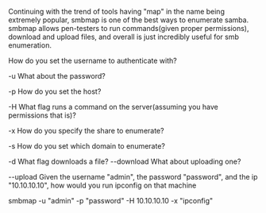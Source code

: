 Continuing with the trend of tools having "map" in the name being extremely popular, smbmap is one of the best ways to enumerate samba. smbmap allows pen-testers to run commands(given proper permissions), download and upload files, and overall is just incredibly useful for smb enumeration.

How do you set the username to authenticate with?

-u
What about the password?    

-p
How do you set the host?

-H
What flag runs a command on the server(assuming you have permissions that is)?

-x 
How do you specify the share to enumerate?

-s
How do you set which domain to enumerate?

-d
What flag downloads a file?
--download
What about uploading one?

--upload
Given the username "admin", the password "password", and the ip "10.10.10.10", how would you run ipconfig on that machine

smbmap -u "admin" -p "password" -H 10.10.10.10 -x "ipconfig"
